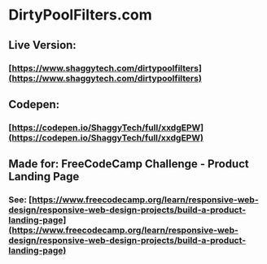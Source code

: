 # DirtyPoolFilters.com

## Live Version:

### [https://www.shaggytech.com/dirtypoolfilters](https://www.shaggytech.com/dirtypoolfilters)

## Codepen:

### [https://codepen.io/ShaggyTech/full/xxdgEPW](https://codepen.io/ShaggyTech/full/xxdgEPW)

## Made for: FreeCodeCamp Challenge - Product Landing Page

### See: [https://www.freecodecamp.org/learn/responsive-web-design/responsive-web-design-projects/build-a-product-landing-page](https://www.freecodecamp.org/learn/responsive-web-design/responsive-web-design-projects/build-a-product-landing-page)

